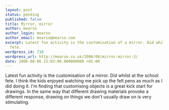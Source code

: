 ```yaml
---
layout: post
status: pending
published: false
title: Mirror, mirror
author: mearso
author_login: mearso
author_email: mearso@mearso.com
excerpt: Latest fun activity is the customisation of a mirror. Did whilst at the school
  fete.
wordpress_id: 710
wordpress_url: http://mearso.co.uk/2006/08/mirror-mirror-2/
date: 2006-08-06 22:03:00.000000000 +01:00
---
```

Latest fun activity is the customisation of a mirror. Did whilst at the school fete. I think the kids enjoyed watching me pick up the felt pens as much as I did doing it. I'm finding that customising objects is a great kick start for drawings. In the same way that different drawing materials provoke a different response, drawing on things we don't usually draw on is very stimulating.
